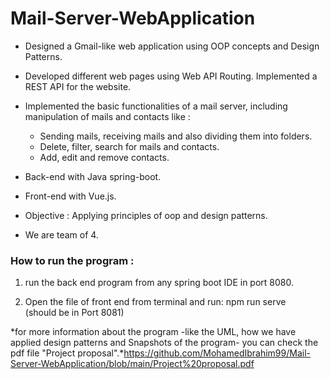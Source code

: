 # Mail-Server-WebApplication

- Designed a Gmail-like web application using OOP concepts and Design Patterns. 
- Developed different web pages using Web API Routing. Implemented a REST API for the website. 
- Implemented the basic functionalities of a mail server, including manipulation of mails and contacts like : 
  - Sending mails, receiving mails and also dividing them into folders. 
  - Delete, filter, search for mails and contacts.
  - Add, edit and remove contacts.


- Back-end with Java spring-boot. 

- Front-end with Vue.js.
- Objective : Applying principles of oop and design patterns.
- We are team of 4.
 
 ### How to run the program :

1. run the back end program from any spring boot IDE in port 8080.

2. Open the file of  front end from terminal and run: 
npm run serve   
(should be in Port 8081)



*for more information about the program -like the UML, how we have applied design patterns and Snapshots of the program- you can check the pdf file "Project proposal".*https://github.com/MohamedIbrahim99/Mail-Server-WebApplication/blob/main/Project%20proposal.pdf

